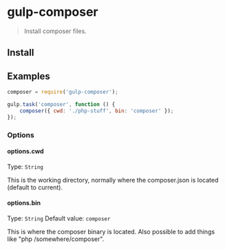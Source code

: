 # gulp-composer
> Install composer files.

## Install

## Examples

```js
composer = require('gulp-composer');

gulp.task('composer', function () {
	composer({ cwd: './php-stuff', bin: 'composer' });
});
```

### Options
#### options.cwd
Type: `String`

This is the working directory, normally where the composer.json is located (default to current).

#### options.bin
Type: `String`
Default value: `composer`

This is where the composer binary is located. Also possible to add things like "php /somewhere/composer".
